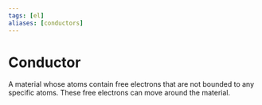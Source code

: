 ```yaml
---
tags: [el]
aliases: [conductors]
---
```

# Conductor
A material whose atoms contain free electrons that are not bounded to any specific atoms. These free electrons can move around the material.